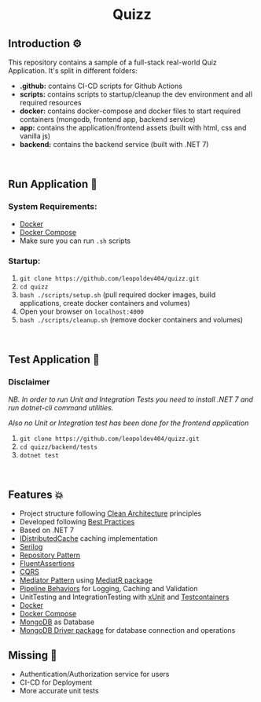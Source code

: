 # <center>Quizz</center>

## **Introduction** ⚙️

This repository contains a sample of a full-stack real-world Quiz Application.
It's split in different folders:

- **.github:** contains CI-CD scripts for Github Actions
- **scripts:** contains scripts to startup/cleanup the dev environment and all required resources
- **docker:** contains docker-compose and docker files to start required containers (mongodb, frontend app, backend service)
- **app:** contains the application/frontend assets (built with html, css and vanilla js)
- **backend:** contains the backend service (built with .NET 7)

<br>

## **Run Application** 🚀

### **System Requirements:**

- [Docker](https://docs.docker.com/)
- [Docker Compose](https://docs.docker.com/)
- Make sure you can run `.sh` scripts

### **Startup:**

1. `git clone https://github.com/leopoldev404/quizz.git`
2. `cd quizz`
3. `bash ./scripts/setup.sh` (pull required docker images, build applications, create docker containers and volumes)
4. Open your browser on `localhost:4000`
5. `bash ./scripts/cleanup.sh` (remove docker containers and volumes)

<br>

## **Test Application** 🧪

### **Disclaimer**

_NB. In order to run Unit and Integration Tests you need to install .NET 7 and run dotnet-cli command utilities._

_Also no Unit or Integration test has been done for the frontend application_

1. `git clone https://github.com/leopoldev404/quizz.git`
2. `cd quizz/backend/tests`
3. `dotnet test`

<br>

## **Features** 💥

- Project structure following [Clean Architecture](https://blog.cleancoder.com/uncle-bob/2012/08/13/the-clean-architecture.html) principles
- Developed following [Best Practices](https://learn.microsoft.com/en-us/aspnet/core/fundamentals/best-practices?view=aspnetcore-7.0)
- Based on .NET 7
- [IDistributedCache](https://learn.microsoft.com/en-us/aspnet/core/performance/caching/distributed?view=aspnetcore-7.0) caching implementation
- [Serilog](https://github.com/serilog/serilog)
- [Repository Pattern]()
- [FluentAssertions](https://fluentassertions.com/)
- [CQRS](https://docs.microsoft.com/en-us/azure/architecture/patterns/cqrs)
- [Mediator Pattern](https://en.wikipedia.org/wiki/Mediator_pattern) using [MediatR package](https://github.com/jbogard/MediatR)
- [Pipeline Behaviors]() for Logging, Caching and Validation
- UnitTesting and IntegrationTesting with [xUnit](https://xunit.net/) and [Testcontainers](https://dotnet.testcontainers.org/)
- [Docker](https://docs.docker.com/)
- [Docker Compose](https://docs.docker.com/)
- [MongoDB](https://www.mongodb.com/it-it?utm_source=google&utm_campaign=search_gs_pl_evergreen_atlas_core_prosp-brand_gic-null_emea-it_ps-all_desktop_it_lead&utm_term=mongodb&utm_medium=cpc_paid_search&utm_ad=e&utm_ad_campaign_id=20378068754&adgroup=154980289881&cq_cmp=20378068754&gad=1&gclid=EAIaIQobChMI183GxdHXgQMV8oVoCR0pCAM3EAAYASAAEgLRPPD_BwE) as Database
- [MongoDB Driver package]() for database connection and operations

## **Missing** 🤔

- Authentication/Authorization service for users
- CI-CD for Deployment
- More accurate unit tests
